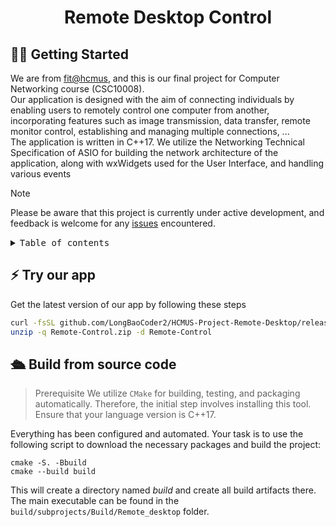 <div align='center'>
<h1>Remote Desktop Control</h1>
</div>

## 👋🏻 Getting Started
We are from [fit@hcmus](https://fit.hcmus.edu.vn/), and this is our final project for Computer Networking course (CSC10008). 
<br/>
Our application is designed with the aim of connecting individuals by enabling users to remotely control one computer from another, incorporating features such as image transmission, data transfer, remote monitor control, establishing and managing multiple connections, ...
<br/>
The application is written in C++17. We utilize the Networking Technical Specification of ASIO for building the network architecture of the application, along with wxWidgets used for the User Interface, and handling various events
<br/>

> [!NOTE]
> Please be aware that this project is currently under active development, and feedback is welcome for any [issues](https://github.com/LongBaoCoder2/HCMUS-Project-Remote-Desktop/issues) encountered.

<details>
<summary><kbd>Table of contents</kbd></summary>

#### 

- [✨ Features](#-features)
- [⚡️ Try our app](#️-try)
- [🛳 Build from source code ](#-build)
- [🤝 Contributing](#-contributing)
- [🔗 About us](#-about-us)

####

<br/>

</details>

## ⚡️ Try our app
Get the latest version of our app by following these steps
```bash
curl -fsSL github.com/LongBaoCoder2/HCMUS-Project-Remote-Desktop/releases/latest/download/Remote-Control.zip -O
unzip -q Remote-Control.zip -d Remote-Control
```

## 🛳 Build from source code

> Prerequisite
> We utilize `CMake` for building, testing, and packaging automatically. Therefore, the initial step involves installing this tool. Ensure that your language version is C++17.


Everything has been configured and automated. Your task is to use the following script to download the necessary packages and build the project: 
```
cmake -S. -Bbuild
cmake --build build
```

This will create a directory named _build_ and create all build artifacts there. The main executable can be found in the `build/subprojects/Build/Remote_desktop` folder.
